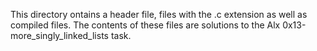 This directory ontains a header file, files with the .c extension as well as compiled files. The contents of these files are solutions to the Alx 0x13-more_singly_linked_lists task.
